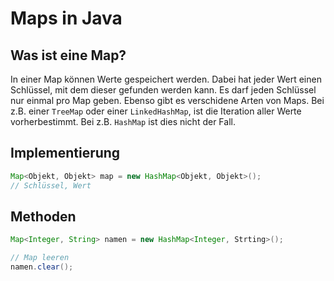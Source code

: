 # Maps in Java

## Was ist eine Map?
In einer Map können Werte gespeichert werden. Dabei hat jeder Wert einen Schlüssel, mit dem dieser gefunden werden kann. Es darf jeden Schlüssel nur einmal pro Map geben.
Ebenso gibt es verschidene Arten von Maps. Bei z.B. einer  `TreeMap` oder einer `LinkedHashMap`, ist die Iteration aller Werte vorherbestimmt. Bei z.B. `HashMap` ist dies nicht der Fall.

## Implementierung
```java
Map<Objekt, Objekt> map = new HashMap<Objekt, Objekt>();
// Schlüssel, Wert
```

## Methoden
```java
Map<Integer, String> namen = new HashMap<Integer, Strting>();

// Map leeren
namen.clear();


```
